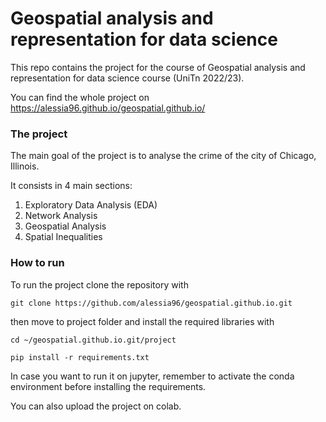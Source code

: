 # Geospatial analysis and representation for data science

This repo contains the project for the course of Geospatial analysis and representation for data science course (UniTn 2022/23).

You can find the whole project on https://alessia96.github.io/geospatial.github.io/
####

### The project
The main goal of the project is to analyse the crime of the city of Chicago, Illinois.

It consists in 4 main sections:
1. Exploratory Data Analysis (EDA)
2. Network Analysis
3. Geospatial Analysis
4. Spatial Inequalities

### How to run
To run the project clone the repository with 
    
    git clone https://github.com/alessia96/geospatial.github.io.git

then move to project folder and install the required libraries with

    cd ~/geospatial.github.io.git/project
    
    pip install -r requirements.txt

In case you want to run it on jupyter, remember to activate the conda environment before installing the requirements.

You can also upload the project on colab.
